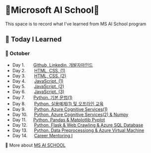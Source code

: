 # :school:Microsoft AI School:school:
This space is to record what I've learned from MS AI School program 

## :memo: Today I Learned 
### :apple: October
- Day 1.  [Github, Linkedin, 개발자마인드](https://github.com/yeoiksu/Microsoft-AI-School/tree/main/22.10.04_d01_github.linkedln)
- Day 2.  [HTML, CSS. (1)](https://github.com/yeoiksu/Microsoft-AI-School/tree/main/day2_html)
- Day 3.  [HTML, CSS. (2)](https://github.com/yeoiksu/Microsoft-AI-School/tree/main/22.10.06_d03_css) 
- Day 4.  [JavaScript. (1)](https://github.com/yeoiksu/Microsoft-AI-School/tree/main/22.10.07_d04_javascript) 
- Day 5.  [JavaScript. (2)](https://github.com/yeoiksu/Microsoft-AI-School/tree/main/22.10.11_d05_javascript) 
- Day 6.  [JavaScript. (3)](https://github.com/yeoiksu/Microsoft-AI-School/tree/main/22.10.12_d06_javascript) 
- Day 7.  [Python. 기본 문법(1)](https://github.com/yeoiksu/Microsoft-AI-School/tree/main/22.10.13_d07_python) 
- Day 8.  [Python. 실용예제(1)  및 오프라인 교육](https://github.com/yeoiksu/Microsoft-AI-School/tree/main/22.10.14_d08_python)
- Day 9.  [Python. Azure Cognitive Services(1)](https://github.com/yeoiksu/Microsoft-AI-School/tree/main/22.10.17_d09_azure)
- Day 10. &nbsp;&nbsp;[Python. Azure Cognitive Services(2) & Numpy](https://github.com/yeoiksu/Microsoft-AI-School/tree/main/22.10.18_d10_azure_numpy)
- Day 11. &nbsp;&nbsp;[Python. Pandas & Matplotlib Pyplot](https://github.com/yeoiksu/Microsoft-AI-School/tree/main/22.10.19_d11_pandas_matplot)
- Day 12. &nbsp;&nbsp;[Python. Flask & Web Crawling & Azure SQL Database](https://github.com/yeoiksu/Microsoft-AI-School/tree/main/22.10.20_d12_flask_webCrawling_database)
- Day 13. &nbsp;&nbsp;[Python. Data Preprocessiong & Azure Virtual Machine](https://github.com/yeoiksu/Microsoft-AI-School/tree/main/22.10.21_d13_data_preprocessing)
- Day 14. &nbsp;&nbsp;[Career Mentoring I](https://github.com/yeoiksu/Microsoft-AI-School/tree/main/22.10.24_d14_career_mentoring_1)


:link: More about [MS AI SCHOOL](https://msaischool.kr/) 

<!--
- DAY 100. [Python. Pandas & Matplotlib Pyplot]()

### :lemon: November
### :banana: December
### :peach: January
### :grapes: February
### :watermelon: March
--!>

